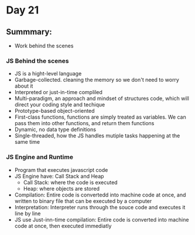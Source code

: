 # Day 21

## Summmary: 
* Work behind the scenes

### JS Behind the scenes
* JS is a hight-level language 
* Garbage-collected. cleaning the memory so we don't need to worry about it
* Interpreted or just-in-time compliled 
* Multi-paradigm, an approach and mindset of structures code, which will direct your coding style and techique
* Prototype-based object-oriented
* First-class functions, functions are simply treated as variables. We can pass them into other functions, and return them functions
* Dynamic, no data type definitions
* Single-threaded, how the JS handles mutiple tasks happening at the same time

### JS Engine and Runtime
* Program that executes javascript code
* JS Engine have: Call Stack and Heap
  * Call Stack: where the code is executed
  * Heap: where objects are stored
* Compilation: Entire code is convertedd into machine code at once, and written to binary file that can be executed by a computer
* Interpretation: Interpreter runs through the souce code and executes it line by line
* JS use Just-inn-time compilation: Entire code is converted into machine code at once, then executed immediatly